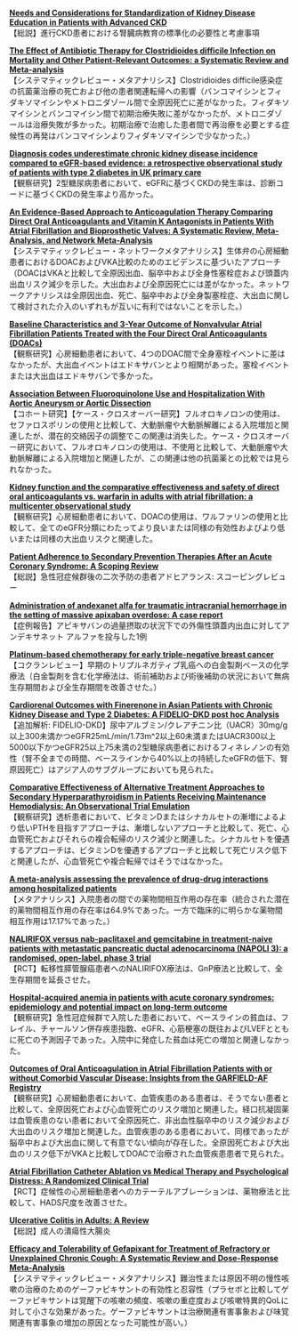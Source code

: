 [**Needs and Considerations for Standardization of Kidney Disease Education in Patients with Advanced CKD**](https://pubmed.ncbi.nlm.nih.gov/37150877/)  
【総説】進行CKD患者における腎臓病教育の標準化の必要性と考慮事項

[**The Effect of Antibiotic Therapy for Clostridioides difficile Infection on Mortality and Other Patient-Relevant Outcomes: a Systematic Review and Meta-analysis**](https://pubmed.ncbi.nlm.nih.gov/37690610/)  
【システマティックレビュー・メタアナリシス】Clostridioides difficile感染症の抗菌薬治療の死亡および他の患者関連転帰への影響（バンコマイシンとフィダキソマイシンやメトロニダゾール間で全原因死亡に差がなかった。フィダキソマイシンとバンコマイシン間で初期治療失敗に差がなかったが、メトロニダゾールは治療失敗が多かった。初期治療で治癒した患者間で再治療を必要とする症候性の再発はバンコマイシンよりフィダキソマイシンで少なかった。）

[**Diagnosis codes underestimate chronic kidney disease incidence compared to eGFR-based evidence: a retrospective observational study of patients with type 2 diabetes in UK primary care**](https://pubmed.ncbi.nlm.nih.gov/37709350/)  
【観察研究】2型糖尿病患者において、eGFRに基づくCKDの発生率は、診断コードに基づくCKDの発生率より高かった。

[**An Evidence-Based Approach to Anticoagulation Therapy Comparing Direct Oral Anticoagulants and Vitamin K Antagonists in Patients With Atrial Fibrillation and Bioprosthetic Valves: A Systematic Review, Meta-Analysis, and Network Meta-Analysis**](https://pubmed.ncbi.nlm.nih.gov/37703679/)  
【システマティックレビュー・ネットワークメタアナリシス】生体弁の心房細動患者におけるDOACおよびVKA比較のためのエビデンスに基づいたアプローチ（DOACはVKAと比較して全原因出血、脳卒中および全身性塞栓症および頭蓋内出血リスク減少を示した。大出血および全原因死亡には差がなかった。ネットワークアナリシスは全原因出血、死亡、脳卒中および全身製塞栓症、大出血に関して検討された介入のいずれもが互いに有利ではないことを示した。）

[**Baseline Characteristics and 3-Year Outcome of Nonvalvular Atrial Fibrillation Patients Treated with the Four Direct Oral Anticoagulants (DOACs)**](https://pubmed.ncbi.nlm.nih.gov/37703678/)  
【観察研究】心房細動患者において、4つのDOAC間で全身塞栓イベントに差はなかったが、大出血イベントはエドキサバンとより相関があった。塞栓イベントまたは大出血はエドキサバンで多かった。

[**Association Between Fluoroquinolone Use and Hospitalization With Aortic Aneurysm or Aortic Dissection**](https://pubmed.ncbi.nlm.nih.gov/37585175/)  
【コホート研究】【ケース・クロスオーバー研究】フルオロキノロンの使用は、セファロスポリンの使用と比較して、大動脈瘤や大動脈解離による入院増加と関連したが、潜在的交絡因子の調整でこの関連は消失した。ケース・クロスオーバー研究において、フルオロキノロンの使用は、不使用と比較して、大動脈瘤や大動脈解離による入院増加と関連したが、この関連は他の抗菌薬との比較では見られなかった。

[**Kidney function and the comparative effectiveness and safety of direct oral anticoagulants vs. warfarin in adults with atrial fibrillation: a multicenter observational study**](https://pubmed.ncbi.nlm.nih.gov/36302143/)  
【観察研究】心房細動患者において、DOACの使用は、ワルファリンの使用と比較して、全てのeGFR分類にわたってより良いまたは同様の有効性およびより低いまたは同様の大出血リスクと関連した。

[**Patient Adherence to Secondary Prevention Therapies After an Acute Coronary Syndrome: A Scoping Review**](https://pubmed.ncbi.nlm.nih.gov/37690915/)  
【総説】急性冠症候群後の二次予防の患者アドヒアランス: スコーピングレビュー

[**Administration of andexanet alfa for traumatic intracranial hemorrhage in the setting of massive apixaban overdose: A case report**](https://pubmed.ncbi.nlm.nih.gov/37688311/)  
【症例報告】アピキサバンの過量摂取の状況下での外傷性頭蓋内出血に対してアンデキサネット アルファを投与した1例

[**Platinum-based chemotherapy for early triple-negative breast cancer**](https://pubmed.ncbi.nlm.nih.gov/37681577/)  
【コクランレビュー】早期のトリプルネガティブ乳癌への白金製剤ベースの化学療法（白金製剤を含む化学療法は、術前補助および術後補助の状況において無病生存期間および全生存期間を改善させた。）

[**Cardiorenal Outcomes with Finerenone in Asian Patients with Chronic Kidney Disease and Type 2 Diabetes: A FIDELIO-DKD post hoc Analysis**](https://pubmed.ncbi.nlm.nih.gov/37708857/)  
【追加解析: FIDELIO-DKD】尿中アルブミン/クレアチニン比（UACR）30mg/g以上300未満かつeGFR25mL/min/1.73m^2以上60未満またはUACR300以上5000以下かつeGFR25以上75未満の2型糖尿病患者におけるフィネレノンの有効性（腎不全までの時間、ベースラインから40%以上の持続したeGFRの低下、腎原因死亡）はアジア人のサブグループにおいても見られた。

[**Comparative Effectiveness of Alternative Treatment Approaches to Secondary Hyperparathyroidism in Patients Receiving Maintenance Hemodialysis: An Observational Trial Emulation**](https://pubmed.ncbi.nlm.nih.gov/37690631/)  
【観察研究】透析患者において、ビタミンDまたはシナカルセトの漸増によるより低いPTHを目指すアプローチは、漸増しないアプローチと比較して、死亡、心血管死亡およびそれらの複合転帰のリスク減少と関連した。シナカルセトを優遇するアプローチは、ビタミンDを優遇するアプローチと比較して死亡リスク低下と関連したが、心血管死亡や複合転帰ではそうではなかった。 

[**A meta-analysis assessing the prevalence of drug-drug interactions among hospitalized patients**](https://pubmed.ncbi.nlm.nih.gov/37705139/)  
【メタアナリシス】入院患者の間での薬物間相互作用の存在率（統合された潜在的薬物間相互作用の存在率は64.9%であった。一方で臨床的に明らかな薬物間相互作用は17.17%であった。）

[**NALIRIFOX versus nab-paclitaxel and gemcitabine in treatment-naive patients with metastatic pancreatic ductal adenocarcinoma (NAPOLI 3): a randomised, open-label, phase 3 trial**](https://pubmed.ncbi.nlm.nih.gov/37708904/)  
【RCT】転移性膵管腺癌患者へのNALIRIFOX療法は、GnP療法と比較して、全生存期間を延長させた。

[**Hospital-acquired anemia in patients with acute coronary syndromes: epidemiology and potential impact on long-term outcome**](https://pubmed.ncbi.nlm.nih.gov/37704074/)  
【観察研究】急性冠症候群で入院した患者において、ベースラインの貧血は、フレイル、チャールソン併存疾患指数、eGFR、心筋梗塞の既往およびLVEFとともに死亡の予測因子であった。入院中に発症した貧血は死亡の増加と関連しなかった。

[**Outcomes of Oral Anticoagulation in Atrial Fibrillation Patients with or without Comorbid Vascular Disease: Insights from the GARFIELD-AF Registry**](https://pubmed.ncbi.nlm.nih.gov/37704071/)  
【観察研究】心房細動患者において、血管疾患のある患者は、そうでない患者と比較して、全原因死亡および心血管死亡のリスク増加と関連した。経口抗凝固薬は血管疾患のない患者において全原因死亡、非出血性脳卒中のリスク減少および大出血のリスク増加と関連した。血管疾患のある患者において、同様であったが脳卒中および大出血に関して有意でない傾向が存在した。全原因死亡および大出血のリスク低下がVKAと比較してDOACで治療された血管疾患患者で見られた。

[**Atrial Fibrillation Catheter Ablation vs Medical Therapy and Psychological Distress: A Randomized Clinical Trial**](https://pubmed.ncbi.nlm.nih.gov/37698564/)  
【RCT】症候性の心房細動患者へのカテーテルアブレーションは、薬物療法と比較して、HADS尺度を改善させた。

[**Ulcerative Colitis in Adults: A Review**](https://pubmed.ncbi.nlm.nih.gov/37698559/)  
【総説】成人の潰瘍性大腸炎

[**Efficacy and Tolerability of Gefapixant for Treatment of Refractory or Unexplained Chronic Cough: A Systematic Review and Dose-Response Meta-Analysis**](https://pubmed.ncbi.nlm.nih.gov/37694849/)  
【システマティックレビュー・メタアナリシス】難治性または原因不明の慢性咳嗽の治療のためのゲーファピキサントの有効性と忍容性（プラセボと比較してゲーファピキサントは覚醒下の咳嗽の頻度、咳嗽の重症度および咳嗽特異的QoLに対して小さな効果があった。ゲーファピキサントは治療関連有害事象および味覚関連有害事象の増加の原因となった可能性が高い。）
